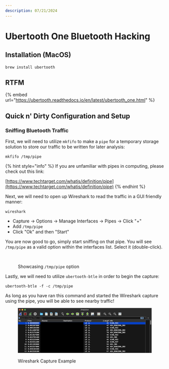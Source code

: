 ```yaml
---
description: 07/21/2024
---
```


# Ubertooth One Bluetooth Hacking

## Installation (MacOS)

```
brew install ubertooth
```

## RTFM

{% embed url="https://ubertooth.readthedocs.io/en/latest/ubertooth_one.html" %}

## Quick n' Dirty Configuration and Setup

### Sniffing Bluetooth Traffic

First, we will need to utilize `mkfifo` to make a `pipe` for a temporary storage solution to store our traffic to be written for later analysis:

```
mkfifo /tmp/pipe
```

{% hint style="info" %}
If you are unfamiliar with pipes in computing, please check out this link:

[https://www.techtarget.com/whatis/definition/pipe](https://www.techtarget.com/whatis/definition/pipe)
{% endhint %}

Next, we will need to open up Wireshark to read the traffic in a GUI friendly manner:

```
wireshark
```

* Capture -> Options -> Manage Interfaces -> Pipes -> Click "+"
* Add `/tmp/pipe`
* Click "Ok" and then "Start"

You are now good to go, simply start sniffing on that pipe. You will see `/tmp/pipe` as a valid option within the interfaces list. Select it (double-click).

<figure><img src="../.gitbook/assets/image (215).png" alt=""><figcaption><p>Showcasing <code>/tmp/pipe</code> option</p></figcaption></figure>

Lastly, we will need to utilize `ubertooth-btle` in order to begin the capture:

```
ubertooth-btle -f -c /tmp/pipe
```

As long as you have ran this command and started the Wireshark capture using the pipe, you will be able to see nearby traffic!

<figure><img src="../.gitbook/assets/image (1) (1) (1) (1) (1) (1) (1) (1).png" alt=""><figcaption><p>Wireshark Capture Example</p></figcaption></figure>
